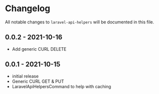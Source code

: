 # Changelog

All notable changes to `laravel-api-helpers` will be documented in this file.

## 0.0.2 - 2021-10-16

- Add generic CURL DELETE

## 0.0.1 - 2021-10-15

- initial release
- Generic CURL GET & PUT
- LaravelApiHelpersCommand to help with caching
